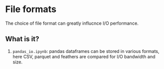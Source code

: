 # File formats

The choice of file format can greatly influcnce I/O performance.


## What is it?

1. `pandas_io.ipynb`: pandas dataframes can be stored in various formats, here
   CSV, parquet and feathers are compared for I/O bandwidth and size.
